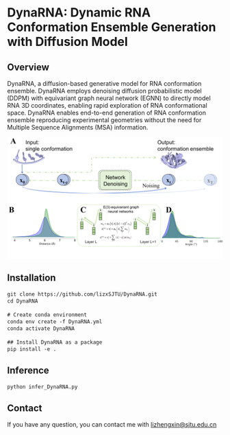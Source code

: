 # DynaRNA: Dynamic RNA Conformation Ensemble Generation with Diffusion Model
## Overview
DynaRNA, a diffusion-based generative model for RNA conformation ensemble. DynaRNA employs denoising diffusion probabilistic model (DDPM) with equivariant graph neural network (EGNN) to directly model RNA 3D coordinates, enabling rapid exploration of RNA conformational space. 
DynaRNA enables end-to-end generation of RNA conformation ensemble reproducing experimental geometries without the need for Multiple Sequence Alignments (MSA)  information. 

![image](https://github.com/lizxSJTU/DynaRNA/blob/main/img/DynaRNAoverview.png)

## Installation
```
git clone https://github.com/lizxSJTU/DynaRNA.git
cd DynaRNA

# Create conda environment
conda env create -f DynaRNA.yml
conda activate DynaRNA

## Install DynaRNA as a package
pip install -e .
```
## Inference
```
python infer_DynaRNA.py
```

## Contact
If you have any question, you can contact me with lizhengxin@sjtu.edu.cn
